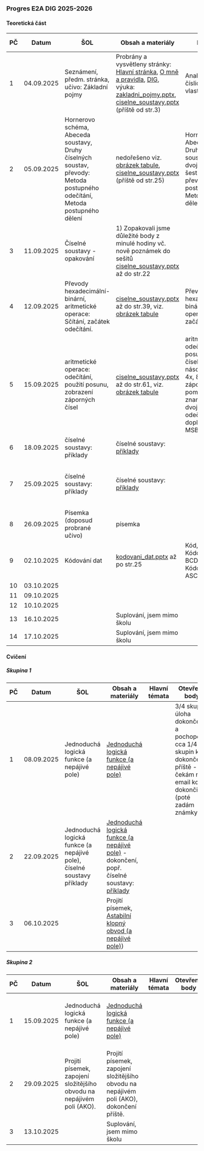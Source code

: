 ### Progres E2A DIG 2025-2026

#### Teoretická část

| PČ   | Datum      | ŠOL                                                          | Obsah a materiály                                            | Hlavní témata                                                | Otevřené body                                                | Hodnocení | Bez hodnocení | Poznámka                                             |
| ---- | ---------- | ------------------------------------------------------------ | ------------------------------------------------------------ | ------------------------------------------------------------ | ------------------------------------------------------------ | --------- | ------------- | ---------------------------------------------------- |
| 1    | 04.09.2025 | Seznámení, předm. stránka, učivo: Základní pojmy             | Probrány a vysvětleny stránky: [Hlavní stránka](../../README.md), [O mně a pravidla](../../o-mne/readme.md), [DIG](../../predmety/dig/readme.md), výuka: [zakladni_pojmy.pptx](../../predmety/dig/materialy/zakladni_pojmy.pptx), [ciselne_soustavy.pptx](../../predmety/dig/materialy/ciselne_soustavy.pptx) (příště od str.3) | Analogová veličina, číslicová veličina: vlastnosti, signál   |                                                              |           |               |                                                      |
| 2    | 05.09.2025 | Hornerovo schéma, Abeceda soustavy, Druhy číselných soustav, převody: Metoda postupného odečítání, Metoda postupného dělení | nedořešeno viz. [obrázek tabule](materialy/e2a-dig_2025-2026/tabule-001.jpg), [ciselne_soustavy.pptx](../../predmety/dig/materialy/ciselne_soustavy.pptx) (příště od str.25) | Hornerovo schéma, Abeceda soustavy, Druhy číselných soustav (desítková, dvojková, šestnáctková), převody: Metoda postupného odečítání, Metoda postupného dělení |                                                              |           |               |                                                      |
| 3    | 11.09.2025 | Číselné soustavy - opakování                                 | 1) Zopakovali jsme důležité body z minulé hodiny vč. nově poznámek do sešitů [ciselne_soustavy.pptx](../../predmety/dig/materialy/ciselne_soustavy.pptx)  až do str.22 |                                                              | nedořešeno viz. [obrázek tabule](materialy/e2a-dig_2025-2026/tabule-001.jpg) |           |               |                                                      |
| 4    | 12.09.2025 | Převody hexadecimální-binární, aritmetické operace: Sčítání, začátek odečítání. | [ciselne_soustavy.pptx](../../predmety/dig/materialy/ciselne_soustavy.pptx)  až do str.39, viz. [obrázek tabule](materialy/e2a-dig_2025-2026/tabule-002.jpg) | Převody hexadecimální-binární, aritmetické operace: Sčítání, začátek odečítání. | Více příkladů na Z=16 (viz např. str.38)                     |           |               |                                                      |
| 5    | 15.09.2025 | aritmetické operace: odečítání, použití posunu, zobrazení záporných čísel | [ciselne_soustavy.pptx](../../predmety/dig/materialy/ciselne_soustavy.pptx)  až do str.61, viz. [obrázek tabule](materialy/e2a-dig_2025-2026/tabule-003.jpg) | aritmetické operace: odečítání, použití posunu u binárních čísel pro násobení/dělení 2x, 4x, 8x..., zobrazení záporných čísel pomocí znaménkového bitu a dvojkového doplňku, odečítání pomocí doplňku, pojmy MSB/LSB | Na příští hodině (teorie či cvičení) procvičit převody, aritmetické operace. |           |               | 26.09.2025 plánuji písemku na dosud probrané témata. |
| 6    | 18.09.2025 | číselné soustavy: příklady                                   | číselné soustavy: [příklady](../../predmety/dig/materialy/sbirka-prikladu-1.pdf) |                                                              |                                                              |           |               |                                                      |
| 7    | 25.09.2025 | číselné soustavy: příklady                                   | číselné soustavy: [příklady](../../predmety/dig/materialy/sbirka-prikladu-1.pdf) |                                                              | ze cvičení 22.09.2025: a) odečítání ve dvojk. soustavě, b) 16xF=-1? |           |               |                                                      |
| 8    | 26.09.2025 | Písemka (doposud probrané učivo)                             | písemka                                                      |                                                              |                                                              | Kontrola  | 3             |                                                      |
| 9    | 02.10.2025 | Kódování dat                                                 | [kodovani_dat.pptx](../../predmety/dig/materialy/kodovani_dat.pptx) až po str.25 | Kód, soubor symbolů, Kódování/Dekódování, BCD kód, Grayův kód, Kódování znaků, ASCII |                                                              |           |               |                                                      |
| 10   | 03.10.2025 |                                                              |                                                              |                                                              |                                                              |           |               |                                                      |
| 11   | 09.10.2025 |                                                              |                                                              |                                                              |                                                              |           |               |                                                      |
| 12   | 10.10.2025 |                                                              |                                                              |                                                              |                                                              |           |               |                                                      |
| 13   | 16.10.2025 |                                                              | Suplování, jsem mimo školu                                   |                                                              |                                                              |           |               |                                                      |
| 14   | 17.10.2025 |                                                              | Suplování, jsem mimo školu                                   |                                                              |                                                              |           |               |                                                      |

#### Cvičení

##### Skupina 1

| PČ   | Datum      | ŠOL                                                          | Obsah a materiály                                            | Hlavní témata | Otevřené body                                                | Hodnocení | Bez hodnocení | Poznámka        |
| ---- | ---------- | ------------------------------------------------------------ | ------------------------------------------------------------ | ------------- | ------------------------------------------------------------ | --------- | ------------- | --------------- |
| 1    | 08.09.2025 | Jednoduchá logická funkce (a nepájivé pole)                  | [Jednoduchá logická funkce (a nepájivé pole)](../../predmety/dig/bloky/cviceni/jednoducha-logicka-funkce/readme.md) |               | 3/4 skupin úloha dokončena a pochopena, cca 1/4 skupin k dokončení příště - čekám na email kdo dokončil (poté zadám známky) | Ukončeno  | 0             |                 |
| 2    | 22.09.2025 | Jednoduchá logická funkce (a nepájivé pole), číselné soustavy příklady | [Jednoduchá logická funkce (a nepájivé pole)](../../predmety/dig/bloky/cviceni/jednoducha-logicka-funkce/readme.md) - dokončení, popř. číselné soustavy: [příklady](../../predmety/dig/materialy/sbirka-prikladu-1.pdf) |               |                                                              |           |               | Úloha dokončena |
| 3    | 06.10.2025 |                                                              | Projití písemek, [Astabilní klopný obvod (a nepájivé pole)](../../predmety/dig/bloky/cviceni/astabilni-klopny-obvod/readme.md)) |               |                                                              |           |               |                 |

##### Skupina 2

| PČ   | Datum      | ŠOL                                                          | Obsah a materiály                                            | Hlavní témata | Otevřené body | Hodnocení | Bez hodnocení | Poznámka                                                   |
| ---- | ---------- | ------------------------------------------------------------ | ------------------------------------------------------------ | ------------- | ------------- | --------- | ------------- | ---------------------------------------------------------- |
| 1    | 15.09.2025 | Jednoduchá logická funkce (a nepájivé pole)                  | [Jednoduchá logická funkce (a nepájivé pole)](../../predmety/dig/bloky/cviceni/jednoducha-logicka-funkce/readme.md) |               |               | Ukončeno  | 0             | Úloha dokončena, příště případně otázky a kontrola známek. |
| 2    | 29.09.2025 | Projití písemek, zapojení složitějšího obvodu na nepájivém poli (AKO). | Projití písemek, zapojení složitějšího obvodu na nepájivém poli (AKO), dokončení příště. |               |               | Plánováno |               |                                                            |
| 3    | 13.10.2025 |                                                              | Suplování, jsem mimo školu                                   |               |               |           |               |                                                            |